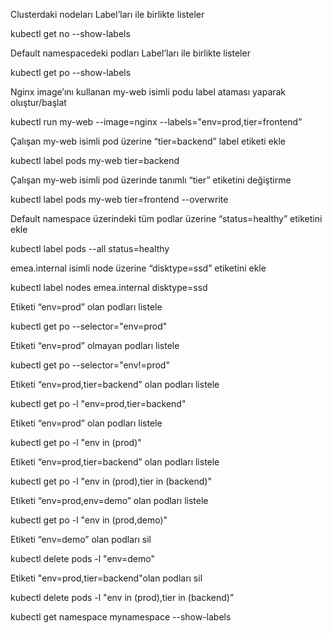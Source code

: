 Clusterdaki nodeları Label’ları ile birlikte listeler

kubectl get no --show-labels

Default namespacedeki podları Label’ları ile birlikte listeler

kubectl get po --show-labels

Nginx image’ını kullanan my-web isimli podu label ataması yaparak oluştur/başlat

kubectl run my-web --image=nginx --labels="env=prod,tier=frontend"

Çalışan my-web isimli pod üzerine “tier=backend” label etiketi ekle

kubectl label pods my-web tier=backend

Çalışan my-web isimli pod üzerinde tanımlı “tier” etiketini değiştirme

kubectl label pods my-web tier=frontend --overwrite

Default namespace üzerindeki tüm podlar üzerine “status=healthy” etiketini ekle

kubectl label pods --all status=healthy

emea.internal isimli node üzerine “disktype=ssd” etiketini ekle

kubectl label nodes emea.internal disktype=ssd

Etiketi “env=prod” olan podları listele

kubectl get po --selector="env=prod"

Etiketi “env=prod” olmayan podları listele

kubectl get po --selector="env!=prod"

Etiketi “env=prod,tier=backend” olan podları listele

kubectl get po -l "env=prod,tier=backend"

Etiketi “env=prod” olan podları listele

kubectl get po -l "env in (prod)"

Etiketi “env=prod,tier=backend” olan podları listele

kubectl get po -l "env in (prod),tier in (backend)"

Etiketi “env=prod,env=demo” olan podları listele

kubectl get po -l "env in (prod,demo)"

Etiketi “env=demo” olan podları sil

kubectl delete pods -l "env=demo"

Etiketi "env=prod,tier=backend"olan podları sil

kubectl delete pods -l "env in (prod),tier in (backend)"


kubectl get namespace mynamespace --show-labels